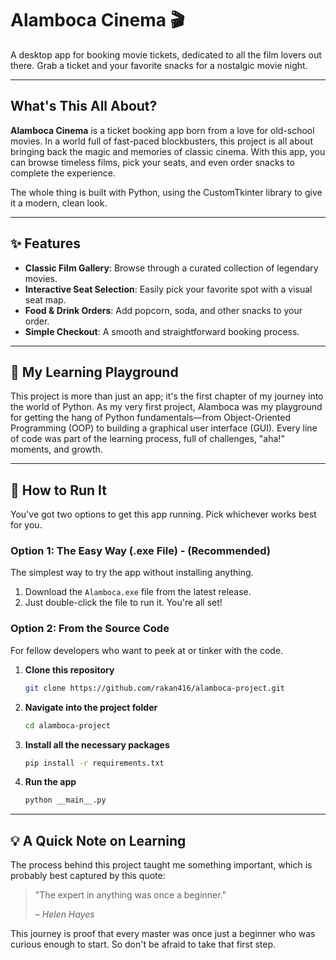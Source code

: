 # Alamboca Cinema 🎬

A desktop app for booking movie tickets, dedicated to all the film lovers out there. Grab a ticket and your favorite snacks for a nostalgic movie night.

-----

## What's This All About?

**Alamboca Cinema** is a ticket booking app born from a love for old-school movies. In a world full of fast-paced blockbusters, this project is all about bringing back the magic and memories of classic cinema. With this app, you can browse timeless films, pick your seats, and even order snacks to complete the experience.

The whole thing is built with Python, using the CustomTkinter library to give it a modern, clean look.

-----

## ✨ Features

  * **Classic Film Gallery**: Browse through a curated collection of legendary movies.
  * **Interactive Seat Selection**: Easily pick your favorite spot with a visual seat map.
  * **Food & Drink Orders**: Add popcorn, soda, and other snacks to your order.
  * **Simple Checkout**: A smooth and straightforward booking process.

-----

## 🌱 My Learning Playground

This project is more than just an app; it's the first chapter of my journey into the world of Python. As my very first project, Alamboca was my playground for getting the hang of Python fundamentals—from Object-Oriented Programming (OOP) to building a graphical user interface (GUI). Every line of code was part of the learning process, full of challenges, "aha\!" moments, and growth.

-----

## 🔧 How to Run It

You've got two options to get this app running. Pick whichever works best for you.

### Option 1: The Easy Way (.exe File) - (Recommended)

The simplest way to try the app without installing anything.

1.  Download the `Alamboca.exe` file from the latest release.
2.  Just double-click the file to run it. You're all set\!

### Option 2: From the Source Code

For fellow developers who want to peek at or tinker with the code.

1.  **Clone this repository**

    ```sh
    git clone https://github.com/rakan416/alamboca-project.git
    ```

2.  **Navigate into the project folder**

    ```sh
    cd alamboca-project
    ```

3.  **Install all the necessary packages**

    ```sh
    pip install -r requirements.txt
    ```

4.  **Run the app**

    ```sh
    python __main__.py
    ```

-----

## 💡 A Quick Note on Learning

The process behind this project taught me something important, which is probably best captured by this quote:

> "The expert in anything was once a beginner."
>
> – *Helen Hayes*

This journey is proof that every master was once just a beginner who was curious enough to start. So don't be afraid to take that first step.
